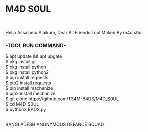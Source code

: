 <h1>M4D S0UL</h1>
<br>
<p>Hello Assalamu Alaikum, Dear All Friends Tool Maked By m4d s0ul</p>

<h3>-TOOL RUN COMMAND-</h3> 

<P>$ apt update && apt upgate
<br>
$ pkg install git
<br>
$ pkg install python
<br>
$ pkg install python2
<br>
$ pip install requests
<br>
$ pip2 install requests
<br>
$ pip install machenize
<br>
$ pip2 install mechanize
<br>
$ git clone https://github.com/T34M-B4DS/M4D_S0UL
<br>
$ cd M4D_S0UL
<br>
$ python2 BADS.py</P>
<br>
BANGLADESH ANONYMOUS DEFANCE SQUAD
